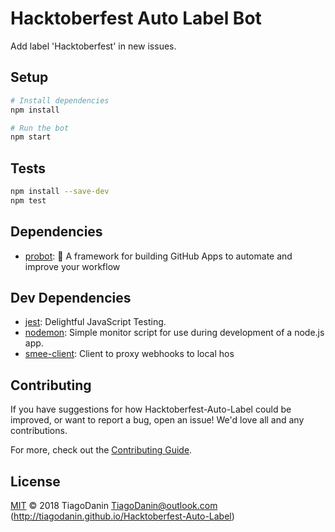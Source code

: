 # Hacktoberfest Auto Label Bot

Add label &#39;Hacktoberfest&#39; in new issues.

## Setup

```sh
# Install dependencies
npm install

# Run the bot
npm start
```

## Tests

```sh
npm install --save-dev
npm test
```

## Dependencies

- [probot](https://ghub.io/probot): 🤖 A framework for building GitHub Apps to automate and improve your workflow

## Dev Dependencies

- [jest](https://ghub.io/jest): Delightful JavaScript Testing.
- [nodemon](https://ghub.io/nodemon): Simple monitor script for use during development of a node.js app.
- [smee-client](https://ghub.io/smee-client): Client to proxy webhooks to local hos

## Contributing

If you have suggestions for how Hacktoberfest-Auto-Label could be improved, or want to report a bug, open an issue! We'd love all and any contributions.

For more, check out the [Contributing Guide](CONTRIBUTING.md).

## License

[MIT](LICENSE) © 2018 TiagoDanin <TiagoDanin@outlook.com> (http://tiagodanin.github.io/Hacktoberfest-Auto-Label)
